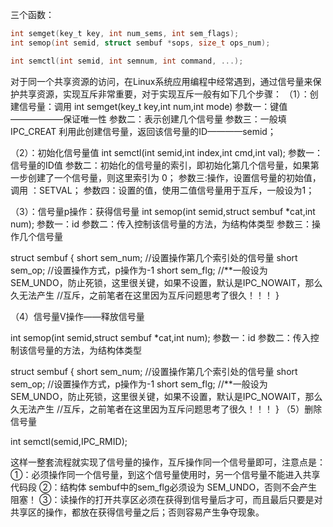 三个函数：
```C
int semget(key_t key, int num_sems, int sem_flags);
int semop(int semid, struct sembuf *sops, size_t ops_num);

int semctl(int semid, int semnum, int command, ...);
```

对于同一个共享资源的访问，在Linux系统应用编程中经常遇到，通过信号量来保护共享资源，实现互斥非常重要，对于实现互斥一般有如下几个步骤： 
（1）：创建信号量：调用 
int semget(key_t key,int num,int mode) 
参数一：键值——————保证唯一性 
参数二：表示创建几个信号量 
参数三：一般填IPC_CREAT 
利用此创建信号量，返回该信号量的ID————semid；

（2）：初始化信号量值 
int semctl(int semid,int index,int cmd,int val); 
参数一：信号量的ID值 
参数二：初始化的信号量的索引，即初始化第几个信号量，如果第一步创建了一个信号量，则这里索引为 0； 
参数三:操作，设置信号量的初始值，调用 ：SETVAL； 
参数四：设置的值，使用二值信号量用于互斥，一般设为1；

（3）：信号量p操作：获得信号量 
int semop(int semid,struct sembuf *cat,int num); 
参数一：id 
参数二：传入控制该信号量的方法，为结构体类型 
参数三：操作几个信号量

struct sembuf
{
    short sem_num;  //设置操作第几个索引处的信号量
    short sem_op;   //设置操作方式，p操作为-1
    short sem_flg;   //**一般设为  SEM_UNDO，防止死锁，这里很关键，如果不设置，默认是IPC_NOWAIT，那么久无法产生
                     //互斥，之前笔者在这里因为互斥问题思考了很久！！！
}

（4）信号量V操作——释放信号量

int semop(int semid,struct sembuf *cat,int num);
参数一：id
参数二：传入控制该信号量的方法，为结构体类型

struct sembuf
{
    short sem_num;  //设置操作第几个索引处的信号量
    short sem_op;   //设置操作方式，p操作为-1
    short sem_flg;   //**一般设为  SEM_UNDO，防止死锁，这里很关键，如果不设置，默认是IPC_NOWAIT，那么久无法产生
                     //互斥，之前笔者在这里因为互斥问题思考了很久！！！
}
（5）删除信号量

int semctl(semid,IPC_RMID);

这样一整套流程就实现了信号量的操作，互斥操作同一个信号量即可，注意点是： 
①：必须操作同一个信号量，到这个信号量使用时，另一个信号量不能进入共享代码段 
②：结构体 sembuf中的sem_flg必须设为 SEM_UNDO，否则不会产生阻塞！ 
③：读操作的打开共享区必须在获得到信号量后才可，而且最后只要是对共享区的操作，都放在获得信号量之后；否则容易产生争夺现象。
